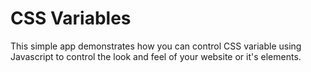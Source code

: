 # CSS Variables

This simple app demonstrates how you can control CSS variable using Javascript to control the look and feel of your website or it's elements.
